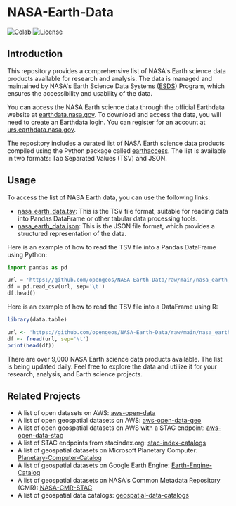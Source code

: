 # NASA-Earth-Data

[![Colab](https://colab.research.google.com/assets/colab-badge.svg)](https://colab.research.google.com/github/opengeos/NASA-Earth-Data/blob/main/nasa_earth_data.ipynb)
[![License](https://img.shields.io/badge/License-MIT-yellow.svg)](https://opensource.org/licenses/MIT)

## Introduction

This repository provides a comprehensive list of NASA's Earth science data products available for research and analysis. The data is managed and maintained by NASA's Earth Science Data Systems ([ESDS](https://www.earthdata.nasa.gov/esds)) Program, which ensures the accessibility and usability of the data.

You can access the NASA Earth science data through the official Earthdata website at [earthdata.nasa.gov](https://earthdata.nasa.gov). To download and access the data, you will need to create an Earthdata login. You can register for an account at [urs.earthdata.nasa.gov](https://urs.earthdata.nasa.gov).

The repository includes a curated list of NASA Earth science data products compiled using the Python package called [earthaccess](https://github.com/nsidc/earthaccess). The list is available in two formats: Tab Separated Values (TSV) and JSON.

## Usage

To access the list of NASA Earth data, you can use the following links:

- [nasa_earth_data.tsv](https://github.com/opengeos/NASA-Earth-Data/blob/main/nasa_earth_data.tsv): This is the TSV file format, suitable for reading data into Pandas DataFrame or other tabular data processing tools.
- [nasa_earth_data.json](https://github.com/opengeos/NASA-Earth-Data/blob/main/nasa_earth_data.json): This is the JSON file format, which provides a structured representation of the data.

Here is an example of how to read the TSV file into a Pandas DataFrame using Python:

```python
import pandas as pd

url = 'https://github.com/opengeos/NASA-Earth-Data/raw/main/nasa_earth_data.tsv'
df = pd.read_csv(url, sep='\t')
df.head()
```

Here is an example of how to read the TSV file into a DataFrame using R:

```R
library(data.table)

url <- 'https://github.com/opengeos/NASA-Earth-Data/raw/main/nasa_earth_data.tsv'
df <- fread(url, sep='\t')
print(head(df))
```

There are over 9,000 NASA Earth science data products available. The list is being updated daily. Feel free to explore the data and utilize it for your research, analysis, and Earth science projects.

## Related Projects

- A list of open datasets on AWS: [aws-open-data](https://github.com/giswqs/aws-open-data)
- A list of open geospatial datasets on AWS: [aws-open-data-geo](https://github.com/giswqs/aws-open-data-geo)
- A list of open geospatial datasets on AWS with a STAC endpoint: [aws-open-data-stac](https://github.com/giswqs/aws-open-data-stac)
- A list of STAC endpoints from stacindex.org: [stac-index-catalogs](https://github.com/giswqs/stac-index-catalogs)
- A list of geospatial datasets on Microsoft Planetary Computer: [Planetary-Computer-Catalog](https://github.com/giswqs/Planetary-Computer-Catalog)
- A list of geospatial datasets on Google Earth Engine: [Earth-Engine-Catalog](https://github.com/giswqs/Earth-Engine-Catalog)
- A list of geospatial datasets on NASA's Common Metadata Repository (CMR): [NASA-CMR-STAC](https://github.com/giswqs/NASA-CMR-STAC)
- A list of geospatial data catalogs: [geospatial-data-catalogs](https://github.com/giswqs/geospatial-data-catalogs)
